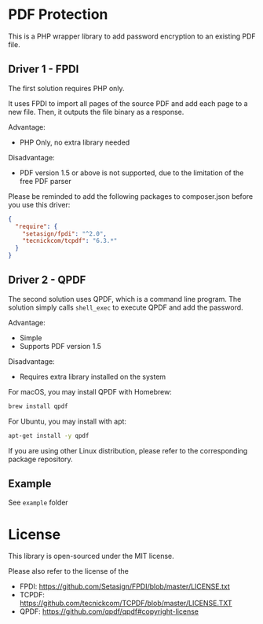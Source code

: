 # PDF Protection
This is a PHP wrapper library to add password encryption to an existing PDF file.

## Driver 1 - FPDI
The first solution requires PHP only. 

It uses FPDI to import all pages of the source PDF and add each page to a new file. Then, it outputs the file binary as a response.

Advantage:
* PHP Only, no extra library needed

Disadvantage:
* PDF version 1.5 or above is not supported, due to the limitation of the free PDF parser

Please be reminded to add the following packages to composer.json before you use this driver:
```json
{
  "require": {
    "setasign/fpdi": "^2.0",
    "tecnickcom/tcpdf": "6.3.*"  
  }
}
```

## Driver 2 - QPDF
The second solution uses QPDF, which is a command line program. The solution simply calls `shell_exec` to execute QPDF and add the password.

Advantage:
* Simple
* Supports PDF version 1.5

Disadvantage:
* Requires extra library installed on the system

For macOS, you may install QPDF with Homebrew:
```bash
brew install qpdf
```

For Ubuntu, you may install with apt:
```bash
apt-get install -y qpdf
```
If you are using other Linux distribution, please refer to the corresponding package repository. 

## Example
See `example` folder

# License
This library is open-sourced under the MIT license.

Please also refer to the license of the 
* FPDI: https://github.com/Setasign/FPDI/blob/master/LICENSE.txt
* TCPDF: https://github.com/tecnickcom/TCPDF/blob/master/LICENSE.TXT
* QPDF: https://github.com/qpdf/qpdf#copyright-license
